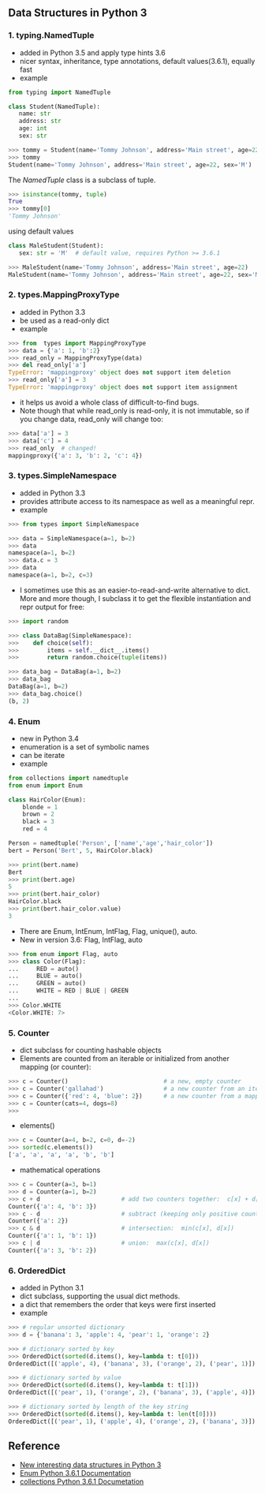 ## Data Structures in Python 3

### 1. typing.NamedTuple

- added in Python 3.5 and apply type hints 3.6
- nicer syntax, inheritance, type annotations, default values(3.6.1), equally fast
- example

```python
from typing import NamedTuple

class Student(NamedTuple):
   name: str
   address: str
   age: int
   sex: str

>>> tommy = Student(name='Tommy Johnson', address='Main street', age=22, sex='M')
>>> tommy
Student(name='Tommy Johnson', address='Main street', age=22, sex='M')
```

The *NamedTuple* class is a subclass of tuple.

```python
>>> isinstance(tommy, tuple)
True
>>> tommy[0]
'Tommy Johnson'
``` 

using default values

```python
class MaleStudent(Student):
   sex: str = 'M'  # default value, requires Python >= 3.6.1

>>> MaleStudent(name='Tommy Johnson', address='Main street', age=22)
MaleStudent(name='Tommy Johnson', address='Main street', age=22, sex='M')  # note that sex defaults to 'M'
```

### 2. types.MappingProxyType

- added in Python 3.3
- be used as a read-only dict
- example

```python
>>> from  types import MappingProxyType
>>> data = {'a': 1, 'b':2}
>>> read_only = MappingProxyType(data)
>>> del read_only['a']
TypeError: 'mappingproxy' object does not support item deletion
>>> read_only['a'] = 3
TypeError: 'mappingproxy' object does not support item assignment
```

- it helps us avoid a whole class of difficult-to-find bugs.
- Note though that while read_only is read-only, it is not immutable, so if you change data, read_only will change too:

```python
>>> data['a'] = 3
>>> data['c'] = 4
>>> read_only  # changed!
mappingproxy({'a': 3, 'b': 2, 'c': 4})
```

### 3. types.SimpleNamespace

- added in Python 3.3
- provides attribute access to its namespace as well as a meaningful repr.
- example

```python
>>> from types import SimpleNamespace

>>> data = SimpleNamespace(a=1, b=2)
>>> data
namespace(a=1, b=2)
>>> data.c = 3
>>> data
namespace(a=1, b=2, c=3)
```

- I sometimes use this as an easier-to-read-and-write alternative to dict. More and more though, I subclass it to get the flexible instantiation and repr output for free:

```python
>>> import random

>>> class DataBag(SimpleNamespace):
>>>    def choice(self):
>>>        items = self.__dict__.items()
>>>        return random.choice(tuple(items))

>>> data_bag = DataBag(a=1, b=2)
>>> data_bag
DataBag(a=1, b=2)
>>> data_bag.choice()
(b, 2)
```

### 4. Enum

- new in Python 3.4
- enumeration is a set of symbolic names
- can be iterate
- example

```python
from collections import namedtuple
from enum import Enum

class HairColor(Enum):
    blonde = 1
    brown = 2
    black = 3
    red = 4

Person = namedtuple('Person', ['name','age','hair_color'])
bert = Person('Bert', 5, HairColor.black)

>>> print(bert.name)
Bert
>>> print(bert.age)
5
>>> print(bert.hair_color)
HairColor.black
>>> print(bert.hair_color.value)
3
```

- There are Enum, IntEnum, IntFlag, Flag, unique(), auto.
- New in version 3.6: Flag, IntFlag, auto

```python
>>> from enum import Flag, auto
>>> class Color(Flag):
...     RED = auto()
...     BLUE = auto()
...     GREEN = auto()
...     WHITE = RED | BLUE | GREEN
...
>>> Color.WHITE
<Color.WHITE: 7>
```

### 5. Counter

- dict subclass for counting hashable objects
- Elements are counted from an iterable or initialized from another mapping (or counter):

```python
>>> c = Counter()                           # a new, empty counter
>>> c = Counter('gallahad')                 # a new counter from an iterable
>>> c = Counter({'red': 4, 'blue': 2})      # a new counter from a mapping
>>> c = Counter(cats=4, dogs=8)   
>>>
```

- elements()

```python
>>> c = Counter(a=4, b=2, c=0, d=-2)
>>> sorted(c.elements())
['a', 'a', 'a', 'a', 'b', 'b']
```

- mathematical operations

```python
>>> c = Counter(a=3, b=1)
>>> d = Counter(a=1, b=2)
>>> c + d                       # add two counters together:  c[x] + d[x]
Counter({'a': 4, 'b': 3})
>>> c - d                       # subtract (keeping only positive counts)
Counter({'a': 2})
>>> c & d                       # intersection:  min(c[x], d[x]) 
Counter({'a': 1, 'b': 1})
>>> c | d                       # union:  max(c[x], d[x])
Counter({'a': 3, 'b': 2})
```

### 6. OrderedDict

- added in Python 3.1
- dict subclass, supporting the usual dict methods.
- a dict that remembers the order that keys were first inserted
- example

```python
>>> # regular unsorted dictionary
>>> d = {'banana': 3, 'apple': 4, 'pear': 1, 'orange': 2}

>>> # dictionary sorted by key
>>> OrderedDict(sorted(d.items(), key=lambda t: t[0]))
OrderedDict([('apple', 4), ('banana', 3), ('orange', 2), ('pear', 1)])

>>> # dictionary sorted by value
>>> OrderedDict(sorted(d.items(), key=lambda t: t[1]))
OrderedDict([('pear', 1), ('orange', 2), ('banana', 3), ('apple', 4)])

>>> # dictionary sorted by length of the key string
>>> OrderedDict(sorted(d.items(), key=lambda t: len(t[0])))
OrderedDict([('pear', 1), ('apple', 4), ('orange', 2), ('banana', 3)])
```


## Reference

- [New interesting data structures in Python 3](https://github.com/topper-123/Articles/blob/master/New-interesting-data-types-in-Python3.rst)
- [Enum Python 3.6.1 Documentation](https://docs.python.org/3/library/enum.html)
- [collections Python 3.6.1 Documetation](https://docs.python.org/3/library/collections.html#collections.Counter)




